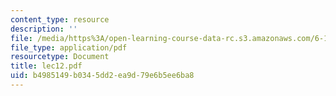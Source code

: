 ```yaml
---
content_type: resource
description: ''
file: /media/https%3A/open-learning-course-data-rc.s3.amazonaws.com/6-111-introductory-digital-systems-laboratory-spring-2006/b4985149b0345dd2ea9d79e6b5ee6ba8_lec12.pdf
file_type: application/pdf
resourcetype: Document
title: lec12.pdf
uid: b4985149-b034-5dd2-ea9d-79e6b5ee6ba8
---
```

